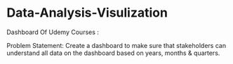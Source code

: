 # Data-Analysis-Visulization

Dashboard Of Udemy Courses :

Problem Statement: Create a dashboard to make sure that stakeholders can understand all data on the dashboard based on years, months & quarters.
